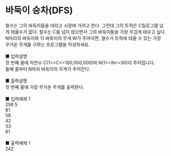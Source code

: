 # 바둑이 승차(DFS)
철수는 그의 바둑이들을 데리고 시장에 가려고 한다. 그런데 그의 트럭은 C킬로그램 넘게 태울수가 없다. 철수는 C를 넘지 않으면서 그의 바둑이들을 가장 무겁게 태우고 싶다.<br>
N마리의 바둑이와 각 바둑이의 무게 W가 주어지면, 철수가 트럭에 태울 수 있는 가장 무거운 무게를 구하는 프로그램을 작성하세요.<br>
<br>
■ 입력설명<br>
첫 번째 줄에 자연수 C(1<=C<=100,000,000)와 N(1<=N<=30)이 주어집니다.<br>
둘째 줄부터 N마리 바둑이의 무게가 주어진다.<br>
<br>
■ 출력설명<br>
첫 번째 줄에 가장 무거운 무게를 출력한다.<br>
<br>
■ 입력예제 1<br>
259 5<br>
81<br>
58<br>
42<br>
33<br>
61<br>
<br>
■ 출력예제 1<br>
242